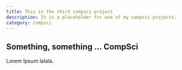 ```yaml
---
title: This is the third compsci project
description: It is a placeholder for one of my compsci projects.
category: compsci
---
```


## Something, something ... CompSci

Lorem  Ipsum lalala.
